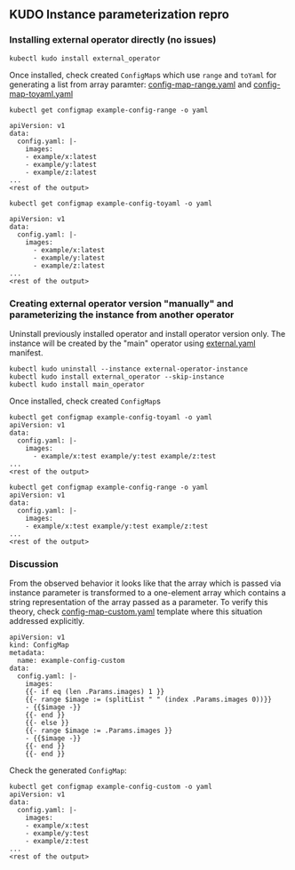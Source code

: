## KUDO Instance parameterization repro

### Installing external operator directly (no issues)

```
kubectl kudo install external_operator
```
Once installed, check created `ConfigMap`s which use `range` and `toYaml` for generating a list from array paramter: 
[config-map-range.yaml](external_operator/templates/config-map-range.yaml) and [config-map-toyaml.yaml](external_operator/templates/config-map-toyaml.yaml)
```
kubectl get configmap example-config-range -o yaml

apiVersion: v1
data:
  config.yaml: |-
    images:
    - example/x:latest
    - example/y:latest
    - example/z:latest
...
<rest of the output>
```

```
kubectl get configmap example-config-toyaml -o yaml

apiVersion: v1
data:
  config.yaml: |-
    images:
      - example/x:latest
      - example/y:latest
      - example/z:latest
...
<rest of the output>
```

### Creating external operator version "manually" and parameterizing the instance from another operator

Uninstall previously installed operator and install operator version only. The instance will be created
by the "main" operator using [external.yaml](main_operator/templates/external.yaml) manifest. 

```
kubectl kudo uninstall --instance external-operator-instance
kubectl kudo install external_operator --skip-instance
kubectl kudo install main_operator
```

Once installed, check created `ConfigMap`s
```
kubectl get configmap example-config-toyaml -o yaml
apiVersion: v1
data:
  config.yaml: |-
    images:
      - example/x:test example/y:test example/z:test
...
<rest of the output>
```

```
kubectl get configmap example-config-range -o yaml
apiVersion: v1
data:
  config.yaml: |-
    images:
    - example/x:test example/y:test example/z:test
...
<rest of the output>
```

### Discussion
From the observed behavior it looks like that the array which is passed via instance parameter is transformed to a one-element
array which contains a string representation of the array passed as a parameter. To verify this theory, check 
[config-map-custom.yaml](external_operator/templates/config-map-custom.yaml) template where this situation addressed
explicitly.
```
apiVersion: v1
kind: ConfigMap
metadata:
  name: example-config-custom
data:
  config.yaml: |-
    images:
    {{- if eq (len .Params.images) 1 }}
    {{- range $image := (splitList " " (index .Params.images 0))}}
    - {{$image -}}
    {{- end }}
    {{- else }}
    {{- range $image := .Params.images }}
    - {{$image -}}
    {{- end }}
    {{- end }}
```

Check the generated `ConfigMap`:
```
kubectl get configmap example-config-custom -o yaml
apiVersion: v1
data:
  config.yaml: |-
    images:
    - example/x:test
    - example/y:test
    - example/z:test
...
<rest of the output>
```
